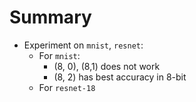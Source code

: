 
# Summary

- Experiment on `mnist`, `resnet`:
	- For `mnist`:
		- (8, 0), (8,1) does not work
		- (8, 2) has best accuracy in 8-bit
	- For `resnet-18`